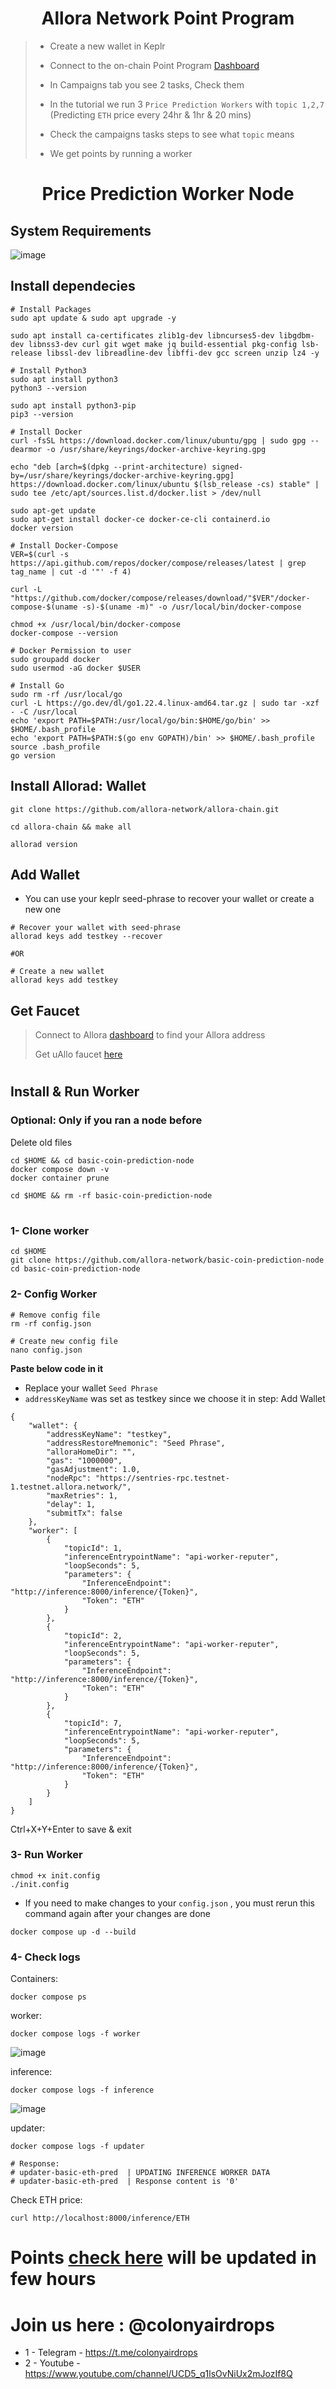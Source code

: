 <h1 align="center">Allora Network Point Program</h1>

> - Create a new wallet in Keplr
>
> - Connect to the on-chain Point Program [Dashboard](https://app.allora.network?ref=eyJyZWZlcnJlcl9pZCI6IjVlNmEwMjc5LTcxNjEtNDhmYS04NGM3LWEzYzM0MGM4MGIzNyJ9)
>
> - In Campaigns tab you see 2 tasks, Check them
> 
> - In the tutorial we run 3 `Price Prediction Workers` with `topic 1,2,7` (Predicting `ETH` price every 24hr & 1hr & 20 mins)
>
> - Check the campaigns tasks steps to see what `topic` means
>
> - We get points by running a worker

<h1 align="center">Price Prediction Worker Node</h1>

## System Requirements
![image](https://github.com/0xmoei/allora-testnet/assets/90371338/56f1e0d2-4d59-436c-a0e0-183f9a082de4)

## Install dependecies
```console
# Install Packages
sudo apt update & sudo apt upgrade -y

sudo apt install ca-certificates zlib1g-dev libncurses5-dev libgdbm-dev libnss3-dev curl git wget make jq build-essential pkg-config lsb-release libssl-dev libreadline-dev libffi-dev gcc screen unzip lz4 -y
```
```console
# Install Python3
sudo apt install python3
python3 --version

sudo apt install python3-pip
pip3 --version
```
```console
# Install Docker
curl -fsSL https://download.docker.com/linux/ubuntu/gpg | sudo gpg --dearmor -o /usr/share/keyrings/docker-archive-keyring.gpg

echo "deb [arch=$(dpkg --print-architecture) signed-by=/usr/share/keyrings/docker-archive-keyring.gpg] https://download.docker.com/linux/ubuntu $(lsb_release -cs) stable" | sudo tee /etc/apt/sources.list.d/docker.list > /dev/null

sudo apt-get update
sudo apt-get install docker-ce docker-ce-cli containerd.io
docker version

# Install Docker-Compose
VER=$(curl -s https://api.github.com/repos/docker/compose/releases/latest | grep tag_name | cut -d '"' -f 4)

curl -L "https://github.com/docker/compose/releases/download/"$VER"/docker-compose-$(uname -s)-$(uname -m)" -o /usr/local/bin/docker-compose

chmod +x /usr/local/bin/docker-compose
docker-compose --version

# Docker Permission to user
sudo groupadd docker
sudo usermod -aG docker $USER
```
```console
# Install Go
sudo rm -rf /usr/local/go
curl -L https://go.dev/dl/go1.22.4.linux-amd64.tar.gz | sudo tar -xzf - -C /usr/local
echo 'export PATH=$PATH:/usr/local/go/bin:$HOME/go/bin' >> $HOME/.bash_profile
echo 'export PATH=$PATH:$(go env GOPATH)/bin' >> $HOME/.bash_profile
source .bash_profile
go version
```

## Install Allorad: Wallet
```console
git clone https://github.com/allora-network/allora-chain.git

cd allora-chain && make all

allorad version
```

## Add Wallet
* You can use your keplr seed-phrase to recover your wallet or create a new one
```console
# Recover your wallet with seed-phrase
allorad keys add testkey --recover

#OR

# Create a new wallet
allorad keys add testkey
```

## Get Faucet
> Connect to Allora [dashboard](https://app.allora.network?ref=eyJyZWZlcnJlcl9pZCI6IjVlNmEwMjc5LTcxNjEtNDhmYS04NGM3LWEzYzM0MGM4MGIzNyJ9) to find your Allora address
> 
> Get uAllo faucet [here](https://faucet.testnet-1.testnet.allora.network/)

#

## Install & Run Worker

### Optional: Only if you ran a node before
ِDelete old files
```console
cd $HOME && cd basic-coin-prediction-node
docker compose down -v
docker container prune

cd $HOME && rm -rf basic-coin-prediction-node
```

#

### 1- Clone worker
```console
cd $HOME
git clone https://github.com/allora-network/basic-coin-prediction-node
cd basic-coin-prediction-node
```

### 2- Config Worker
```console
# Remove config file
rm -rf config.json

# Create new config file
nano config.json
```

**Paste below code in it**
* Replace your wallet `Seed Phrase`
* `addressKeyName` was set as testkey since we choose it in step: Add Wallet
```
{
    "wallet": {
        "addressKeyName": "testkey",
        "addressRestoreMnemonic": "Seed Phrase",
        "alloraHomeDir": "",
        "gas": "1000000",
        "gasAdjustment": 1.0,
        "nodeRpc": "https://sentries-rpc.testnet-1.testnet.allora.network/",
        "maxRetries": 1,
        "delay": 1,
        "submitTx": false
    },
    "worker": [
        {
            "topicId": 1,
            "inferenceEntrypointName": "api-worker-reputer",
            "loopSeconds": 5,
            "parameters": {
                "InferenceEndpoint": "http://inference:8000/inference/{Token}",
                "Token": "ETH"
            }
        },
        {
            "topicId": 2,
            "inferenceEntrypointName": "api-worker-reputer",
            "loopSeconds": 5,
            "parameters": {
                "InferenceEndpoint": "http://inference:8000/inference/{Token}",
                "Token": "ETH"
            }
        },
        {
            "topicId": 7,
            "inferenceEntrypointName": "api-worker-reputer",
            "loopSeconds": 5,
            "parameters": {
                "InferenceEndpoint": "http://inference:8000/inference/{Token}",
                "Token": "ETH"
            }
        }
    ]
}
```
Ctrl+X+Y+Enter to save & exit

### 3- Run Worker
```console
chmod +x init.config
./init.config
```
* If you need to make changes to your `config.json` , you must rerun this command again after your changes are done


```console
docker compose up -d --build
```

### 4- Check logs
Containers:
```console
docker compose ps
```

worker:
```console
docker compose logs -f worker
```
![image](https://github.com/user-attachments/assets/63ca0e84-c802-416a-a872-af6331aa776f)

inference:
```console
docker compose logs -f inference
```
![image](https://github.com/user-attachments/assets/a8133f85-b643-484d-beeb-cdfb51d6fd5c)

updater:
```console
docker compose logs -f updater

# Response:
# updater-basic-eth-pred  | UPDATING INFERENCE WORKER DATA
# updater-basic-eth-pred  | Response content is '0'
```

Check ETH price:
```console
curl http://localhost:8000/inference/ETH
```

# Points [check here](https://app.allora.network/points/leaderboard) will be updated in few hours

# Join us here : @colonyairdrops
- 1 - Telegram - https://t.me/colonyairdrops
- 2 - Youtube - https://www.youtube.com/channel/UCD5_q1lsOvNiUx2mJozIf8Q 
